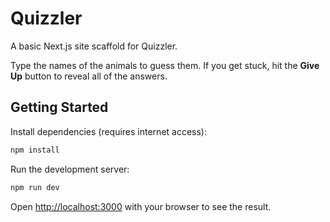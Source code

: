 # Quizzler

A basic Next.js site scaffold for Quizzler.

Type the names of the animals to guess them. If you get stuck, hit the **Give Up** button to reveal all of the answers.

## Getting Started

Install dependencies (requires internet access):

```bash
npm install
```

Run the development server:

```bash
npm run dev
```

Open [http://localhost:3000](http://localhost:3000) with your browser to see the result.
